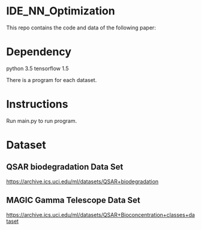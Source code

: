 # IDE_NN_Optimization
This repo contains the code and data of the following paper:

# Dependency
python 3.5
tensorflow 1.5

There is a program for each dataset.
# Instructions
Run main.py to run program.

# Dataset
## QSAR biodegradation Data Set
https://archive.ics.uci.edu/ml/datasets/QSAR+biodegradation
## MAGIC Gamma Telescope Data Set
https://archive.ics.uci.edu/ml/datasets/QSAR+Bioconcentration+classes+dataset
